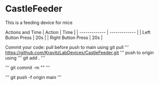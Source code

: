 # CastleFeeder
This is a feeding device for mice

Actions and Time
| Action  | Time |
| ------------- | ------------- |
| Left Button Press  | 20s  |
| Right Button Press  | 20s  |



Commit your code:
pull before push to main using git pull 
'''
https://github.com/KravitzLabDevices/CastleFeeder.git 
'''
push to origin using 
''' git add . 
''' 

''' 
git commit -m "<your commit message>" 
'''

''' 
git push -f origin main 
''' 
